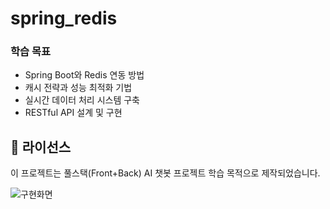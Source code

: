 ﻿# spring_redis

### 학습 목표
- Spring Boot와 Redis 연동 방법
- 캐시 전략과 성능 최적화 기법
- 실시간 데이터 처리 시스템 구축
- RESTful API 설계 및 구현

## 📄 라이선스

이 프로젝트는 풀스택(Front+Back) AI 챗봇 프로젝트 학습 목적으로 제작되었습니다.


![구현화면](./screenshot-main.png)
